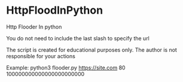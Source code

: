 # HttpFloodInPython
Http Flooder In python

You do not need to include the last slash to specify the url

The script is created for educational purposes only. The author is not responsible for your actions

Example: python3 flooder.py https://site.com 80 100000000000000000000000
